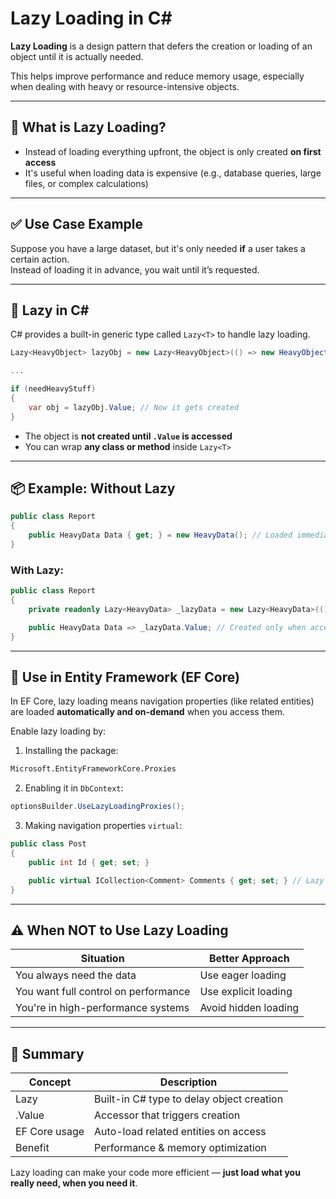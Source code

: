 # Lazy Loading in C#

**Lazy Loading** is a design pattern that defers the creation or loading of an object until it is actually needed.

This helps improve performance and reduce memory usage, especially when dealing with heavy or resource-intensive objects.

---

## 🧠 What is Lazy Loading?

- Instead of loading everything upfront, the object is only created **on first access**
- It's useful when loading data is expensive (e.g., database queries, large files, or complex calculations)

---

## ✅ Use Case Example

Suppose you have a large dataset, but it's only needed **if** a user takes a certain action.  
Instead of loading it in advance, you wait until it’s requested.

---

## 🔧 Lazy<T> in C#

C# provides a built-in generic type called `Lazy<T>` to handle lazy loading.

```csharp
Lazy<HeavyObject> lazyObj = new Lazy<HeavyObject>(() => new HeavyObject());

...

if (needHeavyStuff)
{
    var obj = lazyObj.Value; // Now it gets created
}
```

- The object is **not created until `.Value` is accessed**
- You can wrap **any class or method** inside `Lazy<T>`

---

## 📦 Example: Without Lazy

```csharp
public class Report
{
    public HeavyData Data { get; } = new HeavyData(); // Loaded immediately
}
```

### With Lazy:

```csharp
public class Report
{
    private readonly Lazy<HeavyData> _lazyData = new Lazy<HeavyData>(() => new HeavyData());

    public HeavyData Data => _lazyData.Value; // Created only when accessed
}
```

---

## 🧪 Use in Entity Framework (EF Core)

In EF Core, lazy loading means navigation properties (like related entities) are loaded **automatically and on-demand** when you access them.

Enable lazy loading by:

1. Installing the package:  
```bash
Microsoft.EntityFrameworkCore.Proxies
```

2. Enabling it in `DbContext`:

```csharp
optionsBuilder.UseLazyLoadingProxies();
```

3. Making navigation properties `virtual`:

```csharp
public class Post
{
    public int Id { get; set; }

    public virtual ICollection<Comment> Comments { get; set; } // Lazy loaded
}
```

---

## ⚠️ When NOT to Use Lazy Loading

| Situation                             | Better Approach        |
|--------------------------------------|------------------------|
| You always need the data             | Use eager loading      |
| You want full control on performance | Use explicit loading   |
| You're in high-performance systems   | Avoid hidden loading   |

---

## 🧾 Summary

| Concept        | Description                                |
|----------------|--------------------------------------------|
| Lazy<T>        | Built-in C# type to delay object creation  |
| .Value         | Accessor that triggers creation            |
| EF Core usage  | Auto-load related entities on access       |
| Benefit        | Performance & memory optimization          |

Lazy loading can make your code more efficient — **just load what you really need, when you need it**.
